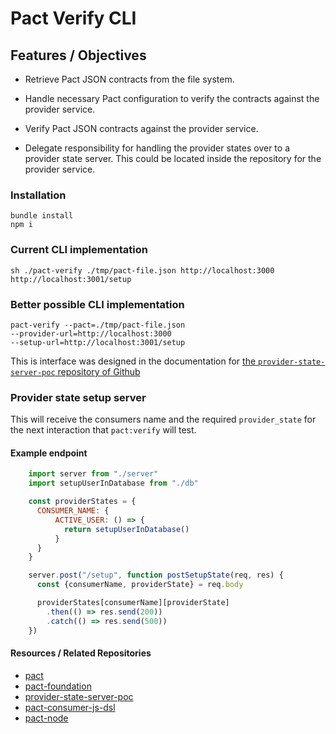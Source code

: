 # Pact Verify CLI

## Features / Objectives

- Retrieve Pact JSON contracts from the file system.

- Handle necessary Pact configuration to verify the contracts against the provider service.

- Verify Pact JSON contracts against the provider service.

- Delegate responsibility for handling the provider states over to a provider state server. This could be located inside the repository for the provider service.

### Installation
    bundle install
    npm i
    
### Current CLI implementation
    sh ./pact-verify ./tmp/pact-file.json http://localhost:3000 http://localhost:3001/setup

### Better possible CLI implementation
    pact-verify --pact=./tmp/pact-file.json
    --provider-url=http://localhost:3000
    --setup-url=http://localhost:3001/setup

This is interface was designed in the documentation for [the `provider-state-server-poc` repository of Github](https://github.com/bethesque/provider-state-server-poc)

### Provider state setup server
This will receive the consumers name and the required `provider_state` for the next interaction that `pact:verify` will test.

#### Example endpoint
```javascript
    import server from "./server"
    import setupUserInDatabase from "./db"

    const providerStates = {
      CONSUMER_NAME: {
          ACTIVE_USER: () => {
            return setupUserInDatabase()
          }
      }
    }

    server.post("/setup", function postSetupState(req, res) {
      const {consumerName, providerState} = req.body

      providerStates[consumerName][providerState]
        .then(() => res.send(200))
        .catch(() => res.send(500))
    })
```

#### Resources / Related Repositories
- [pact](https://github.com/realestate-com-au/pact)
- [pact-foundation](https://github.com/pact-foundation)
- [provider-state-server-poc](https://github.com/bethesque/provider-state-server-poc)
- [pact-consumer-js-dsl](https://github.com/DiUS/pact-consumer-js-dsl)
- [pact-node](https://github.com/pact-foundation/pact-node)
